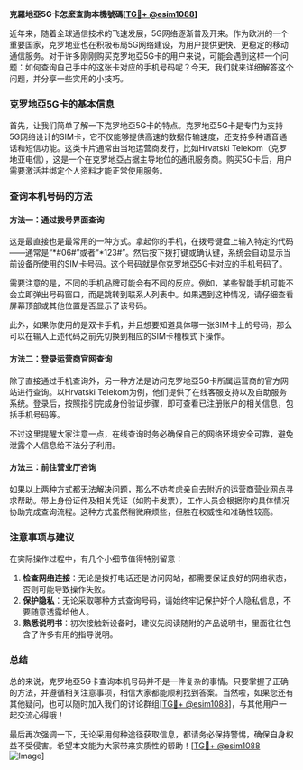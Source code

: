 **克羅地亞5G卡怎麽查詢本機號碼[[TG💪+ @esim1088](https://t.me/s/esim1088)]**

近年来，随着全球通信技术的飞速发展，5G网络逐渐普及开来。作为欧洲的一个重要国家，克罗地亚也在积极布局5G网络建设，为用户提供更快、更稳定的移动通信服务。对于许多刚刚购买克罗地亞5G卡的用户来说，可能会遇到这样一个问题：如何查询自己手中的这张卡对应的手机号码呢？今天，我们就来详细解答这个问题，并分享一些实用的小技巧。

### 克罗地亞5G卡的基本信息

首先，让我们简单了解一下克罗地亞5G卡的特点。克罗地亞5G卡是专门为支持5G网络设计的SIM卡，它不仅能够提供高速的数据传输速度，还支持多种语音通话和短信功能。这类卡片通常由当地运营商发行，比如Hrvatski Telekom（克罗地亚电信），这是一个在克罗地亞占据主导地位的通讯服务商。购买5G卡后，用户需要激活并绑定个人资料才能正常使用服务。

### 查询本机号码的方法

#### 方法一：通过拨号界面查询
这是最直接也是最常用的一种方式。拿起你的手机，在拨号键盘上输入特定的代码——通常是“*#06#”或者“*123#”。然后按下拨打键或确认键，系统会自动显示当前设备所使用的SIM卡号码。这个号码就是你克罗地亞5G卡对应的手机号码了。

需要注意的是，不同的手机品牌可能会有不同的反应。例如，某些智能手机可能不会立即弹出号码窗口，而是跳转到联系人列表中。如果遇到这种情况，请仔细查看屏幕顶部或其他位置是否显示了该号码。

此外，如果你使用的是双卡手机，并且想要知道具体哪一张SIM卡上的号码，那么可以在输入上述代码之前先切换到相应的SIM卡槽模式下操作。

#### 方法二：登录运营商官网查询
除了直接通过手机查询外，另一种方法是访问克罗地亞5G卡所属运营商的官方网站进行查询。以Hrvatski Telekom为例，他们提供了在线客服支持以及自助服务系统。登录后，按照指引完成身份验证步骤，即可查看已注册账户的相关信息，包括手机号码等。

不过这里提醒大家注意一点，在线查询时务必确保自己的网络环境安全可靠，避免泄露个人信息给不法分子利用。

#### 方法三：前往营业厅咨询
如果以上两种方式都无法解决问题，那么不妨考虑亲自去附近的运营商营业网点寻求帮助。带上身份证件及相关凭证（如购卡发票），工作人员会根据你的具体情况协助完成查询流程。这种方式虽然稍微麻烦些，但胜在权威性和准确性较高。

### 注意事项与建议

在实际操作过程中，有几个小细节值得特别留意：

1. **检查网络连接**：无论是拨打电话还是访问网站，都需要保证良好的网络状态，否则可能导致操作失败。
2. **保护隐私**：无论采取哪种方式查询号码，请始终牢记保护好个人隐私信息，不要随意透露给他人。
3. **熟悉说明书**：初次接触新设备时，建议先阅读随附的产品说明书，里面往往包含了许多有用的指导说明。

### 总结

总的来说，克罗地亞5G卡查询本机号码并不是一件复杂的事情。只要掌握了正确的方法，并遵循相关注意事项，相信大家都能顺利找到答案。当然啦，如果您还有其他疑问，也可以随时加入我们的讨论群组[[TG💪+ @esim1088](https://t.me/s/esim1088)]，与其他用户一起交流心得哦！

最后再次强调一下，无论采用何种途径获取信息，都请务必保持警惕，确保自身权益不受侵害。希望本文能为大家带来实质性的帮助！[[TG💪+ @esim1088](https://t.me/s/esim1088) ![Image](https://i.postimg.cc/4NQfJmqS/Snipaste-2025-05-13-00-14-12.png)]